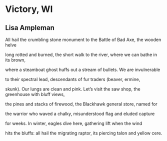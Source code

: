 # Victory, WI
## Lisa Ampleman
All hail the crumbling stone monument
to the Battle of Bad Axe, the wooden helve

long rotted and burned, the short walk to the river,
where we can bathe in its brown,

where a steamboat ghost huffs out
a stream of bullets. We are invulnerable

to their spectral lead, descendants
of fur traders (beaver, ermine,

skunk). Our lungs are clean and pink. Let’s visit
the saw shop, the greenhouse with bluff views,

the pines and stacks of firewood,
the Blackhawk general store, named for

the warrior who waved a chalky,
misunderstood flag and eluded capture

for weeks. In winter, eagles
dive here, gathering lift when the wind

hits the bluffs: all hail the migrating
raptor, its piercing talon and yellow cere.